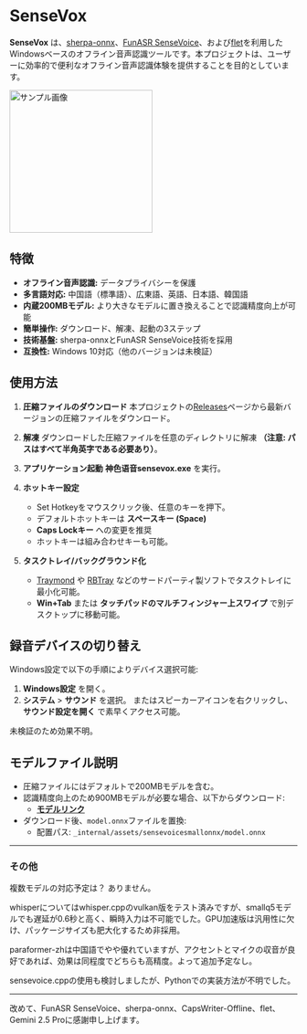 # SenseVox

**SenseVox** は、[sherpa-onnx](https://github.com/k2-fsa/sherpa-onnx)、[FunASR SenseVoice](https://github.com/FunAudioLLM/SenseVoice)、および[flet](https://github.com/flet-dev/flet/)を利用したWindowsベースのオフライン音声認識ツールです。本プロジェクトは、ユーザーに効率的で便利なオフライン音声認識体験を提供することを目的としています。

<img src="https://github.com/user-attachments/assets/84f46047-d144-4cc3-976b-24670f66e463" alt="サンプル画像" width="250"/>

## 特徴

- **オフライン音声認識:** データプライバシーを保護
- **多言語対応:** 中国語（標準語）、広東語、英語、日本語、韓国語
- **内蔵200MBモデル:** より大きなモデルに置き換えることで認識精度向上が可能
- **簡単操作:** ダウンロード、解凍、起動の3ステップ
- **技術基盤:** sherpa-onnxとFunASR SenseVoice技術を採用
- **互換性:** Windows 10対応（他のバージョンは未検証）

## 使用方法

1. **圧縮ファイルのダウンロード**
   本プロジェクトの[Releases](https://github.com/dapanggougou/sensevox/releases)ページから最新バージョンの圧縮ファイルをダウンロード。

2. **解凍**
   ダウンロードした圧縮ファイルを任意のディレクトリに解凍 **（注意: パスはすべて半角英字である必要あり）**。

3. **アプリケーション起動**
   **神色语音sensevox.exe** を実行。

4. **ホットキー設定**
   - Set Hotkeyをマウスクリック後、任意のキーを押下。
   - デフォルトホットキーは **スペースキー (Space)**
   - **Caps Lockキー** への変更を推奨
   - ホットキーは組み合わせキーも可能。

5. **タスクトレイ/バックグラウンド化**
   - [Traymond](https://github.com/fcFn/traymond) や [RBTray](https://sourceforge.net/projects/rbtray/) などのサードパーティ製ソフトでタスクトレイに最小化可能。
   - **Win+Tab** または **タッチパッドのマルチフィンジャー上スワイプ** で別デスクトップに移動可能。

## 録音デバイスの切り替え

Windows設定で以下の手順によりデバイス選択可能:
1. **Windows設定** を開く。
2. **システム** > **サウンド** を選択。
   またはスピーカーアイコンを右クリックし、**サウンド設定を開く** で素早くアクセス可能。

未検証のため効果不明。

## モデルファイル説明

- 圧縮ファイルにはデフォルトで200MBモデルを含む。
- 認識精度向上のため900MBモデルが必要な場合、以下からダウンロード:
  - **[モデルリンク](https://github.com/k2-fsa/sherpa-onnx/releases/download/asr-models/sherpa-onnx-sense-voice-zh-en-ja-ko-yue-2024-07-17.tar.bz2)**
- ダウンロード後、`model.onnx`ファイルを置換:
  - 配置パス: `_internal/assets/sensevoicesmallonnx/model.onnx`

---

### その他
複数モデルの対応予定は？ ありません。

whisperについてはwhisper.cppのvulkan版をテスト済みですが、smallq5モデルでも遅延が0.6秒と高く、瞬時入力は不可能でした。GPU加速版は汎用性に欠け、パッケージサイズも肥大化するため非採用。

paraformer-zhは中国語でやや優れていますが、アクセントとマイクの収音が良好であれば、効果は同程度でどちらも高精度。よって追加予定なし。

sensevoice.cppの使用も検討しましたが、Pythonでの実装方法が不明でした。

---

改めて、FunASR SenseVoice、sherpa-onnx、CapsWriter-Offline、flet、Gemini 2.5 Proに感謝申し上げます。